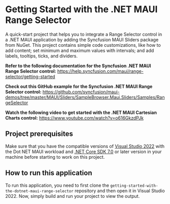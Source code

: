 # Getting Started with the .NET MAUI Range Selector
A quick-start project that helps you to integrate a Range Selector control in a .NET MAUI application by adding the Syncfusion MAUI Sliders package from NuGet. This project contains simple code customizations, like how to add content; set minimum and maximum values with intervals; and add labels, tooltips, ticks, and dividers.

**Refer to the following documentation for the Syncfusion .NET MAUI Range Selector control:**
https://help.syncfusion.com/maui/range-selector/getting-started 

**Check out this GitHub example for the Syncfusion .NET MAUI Range Selector control:** 
https://github.com/syncfusion/maui-demos/tree/master/MAUI/Sliders/SampleBrowser.Maui.Sliders/Samples/RangeSelector 

**Watch the following video to get started with the .NET MAUI Cartesian Charts control:** 
https://www.youtube.com/watch?v=o616GkzdPJk 

## Project prerequisites
Make sure that you have the compatible versions of [Visual Studio 2022](https://visualstudio.microsoft.com/downloads/ ) with the Dot NET MAUI workload and [.NET Core SDK 7.0](https://dotnet.microsoft.com/en-us/download/dotnet/7.0) or later version in your machine before starting to work on this project.

## How to run this application
To run this application, you need to first clone the `getting-started-with-the-dotnet-maui-range-selector` repository and then open it in Visual Studio 2022. Now, simply build and run your project to view the output.
